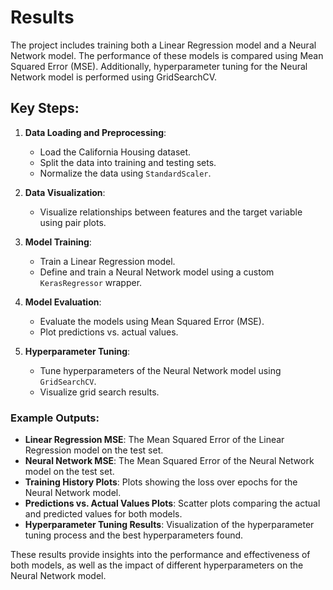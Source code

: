 # Results

The project includes training both a Linear Regression model and a Neural Network model. The performance of these models is compared using Mean Squared Error (MSE). Additionally, hyperparameter tuning for the Neural Network model is performed using GridSearchCV.

## Key Steps:

1. **Data Loading and Preprocessing**:
    - Load the California Housing dataset.
    - Split the data into training and testing sets.
    - Normalize the data using `StandardScaler`.

2. **Data Visualization**:
    - Visualize relationships between features and the target variable using pair plots.

3. **Model Training**:
    - Train a Linear Regression model.
    - Define and train a Neural Network model using a custom `KerasRegressor` wrapper.

4. **Model Evaluation**:
    - Evaluate the models using Mean Squared Error (MSE).
    - Plot predictions vs. actual values.

5. **Hyperparameter Tuning**:
    - Tune hyperparameters of the Neural Network model using `GridSearchCV`.
    - Visualize grid search results.

### Example Outputs:

- **Linear Regression MSE**: The Mean Squared Error of the Linear Regression model on the test set.
- **Neural Network MSE**: The Mean Squared Error of the Neural Network model on the test set.
- **Training History Plots**: Plots showing the loss over epochs for the Neural Network model.
- **Predictions vs. Actual Values Plots**: Scatter plots comparing the actual and predicted values for both models.
- **Hyperparameter Tuning Results**: Visualization of the hyperparameter tuning process and the best hyperparameters found.

These results provide insights into the performance and effectiveness of both models, as well as the impact of different hyperparameters on the Neural Network model.
